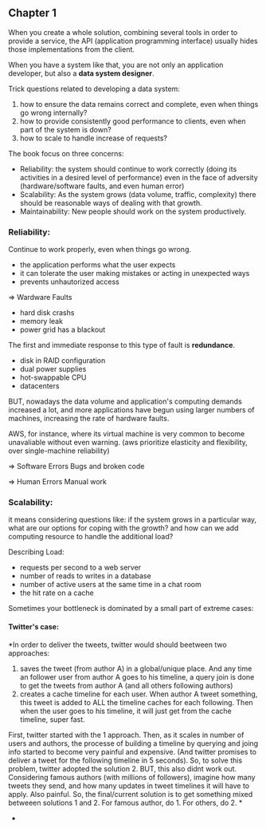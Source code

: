 ## Chapter 1

When you create a whole solution, combining several tools in order to provide a service, the API (application programming interface) usually hides those implementations from the client. 

When you have a system like that, you are not only an application developer, but also a **data system designer**.

Trick questions related to developing a data system:
1. how to ensure the data remains correct and complete, even when things go wrong internally?
2. how to provide consistently good performance to clients, even when part of the system is down?
3. how to scale to handle increase of requests?


The book focus on three concerns:
- Reliability: the system should continue to work correctly (doing its activities in a desired level of performance) even in the face of adversity (hardware/software faults, and even human error)
- Scalability: As the system grows (data volume, traffic, complexity) there should be reasonable ways of dealing with that growth.
- Maintainability: New people should work on the system productively.


### Reliability:
Continue to work properly, even when things go wrong.

- the application performs what the user expects
- it can tolerate the user making mistakes or acting in unexpected ways
- prevents unhautorized access


=> Wardware Faults
- hard disk crashs
- memory leak
- power grid has a blackout

The first and immediate response to this type of fault is **redundance**.
  - disk in RAID configuration
  - dual power supplies
  - hot-swappable CPU
  - datacenters

BUT, nowadays the data volume and application's computing demands increased a lot, and more applications have begun using larger numbers of machines, increasing the rate of hardware faults.

AWS, for instance, where its virtual machine is very common to become unavaliable without even warning.
(aws prioritize elasticity and flexibility, over single-machine reliability)



=> Software Errors
Bugs and broken code

=> Human Errors
Manual work


### Scalability:
it means considering questions like: if the system grows in a particular way, what are our options for coping with the growth? and how can we add computing resource to handle the additional load?

Describing Load:
  - requests per second to a web server
  - number of reads to writes in a database
  - number of active users at the same time in a chat room
  - the hit rate on a cache

Sometimes your bottleneck is dominated by a small part of extreme cases:
#### Twitter's case:
*In order to deliver the tweets, twitter would should beetween two approaches:
1. saves the tweet (from author A) in a global/unique place. And any time an follower user from author A goes to his timeline, a query join is done to get the tweets from author A (and all others following authors)
2. creates a cache timeline for each user. When author A tweet something, this tweet is added to ALL the timeline caches for each following. Then when the user goes to his timeline, it will just get from the cache timeline, super fast.

First, twitter started with the 1 approach. Then, as it scales in number of users and authors, the processe of building a timeline by querying and joing info started to become very painful and expensive. (And twitter promises to deliver a tweet for the following timeline in 5 seconds). So, to solve this problem, twitter adopted the solution 2. BUT, this also didnt work out. Considering famous authors (with millions of followers), imagine how many tweets they send, and how many updates in tweet timelines it will have to apply. Also painful. So, the final/current solution is to get something mixed betweeen solutions 1 and 2. For famous author, do 1. For others, do 2. 
*
 
  - 


